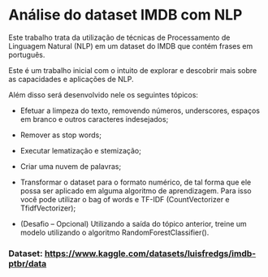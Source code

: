 # Análise do dataset IMDB com NLP

Este trabalho trata da utilização de técnicas de Processamento de Linguagem Natural (NLP) em um dataset do IMDB que contém frases em português. 

Este é um trabalho inicial com o intuito de explorar e descobrir mais sobre as capacidades e aplicações de NLP.

Além disso será desenvolvido nele os seguintes tópicos:
* Efetuar a limpeza do texto, removendo números, underscores, espaços em branco e outros caracteres indesejados; 

* Remover as stop words;

* Executar lematização e stemização;

* Criar uma nuvem de palavras;

* Transformar o dataset para o formato numérico, de tal forma que ele possa ser aplicado em alguma algoritmo de aprendizagem. Para isso você pode utilizar o bag of words e TF-IDF (CountVectorizer e TfidfVectorizer);

* (Desafio – Opcional) Utilizando a saída do tópico anterior, treine um modelo utilizando o algoritmo RandomForestClassifier().

### Dataset: https://www.kaggle.com/datasets/luisfredgs/imdb-ptbr/data
